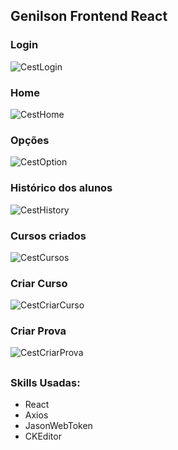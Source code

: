 ## Genilson Frontend React

### Login
![CestLogin](https://github.com/user-attachments/assets/2c1293ae-740e-40ad-b9b7-df2c17dad748)
### Home
![CestHome](https://github.com/user-attachments/assets/f28e0af2-bb1b-43f1-a20a-a5063ef7b1aa)
### Opções
![CestOption](https://github.com/user-attachments/assets/a7635561-d02b-4ce6-b622-b6de59448d04)
### Histórico dos alunos
![CestHistory](https://github.com/user-attachments/assets/5a70b5b5-d9d7-4054-a356-fecc5b2b725e)
### Cursos criados
![CestCursos](https://github.com/user-attachments/assets/bc9eceef-4b78-4819-a889-e990dfa4e5ce)
### Criar Curso
![CestCriarCurso](https://github.com/user-attachments/assets/5c2cad49-546c-4a90-98bb-10d5696a83dc)
### Criar Prova
![CestCriarProva](https://github.com/user-attachments/assets/c561be9b-b96c-4106-b132-3cefd942fb5f)

##

### Skills Usadas: 
- React
- Axios
- JasonWebToken
- CKEditor
